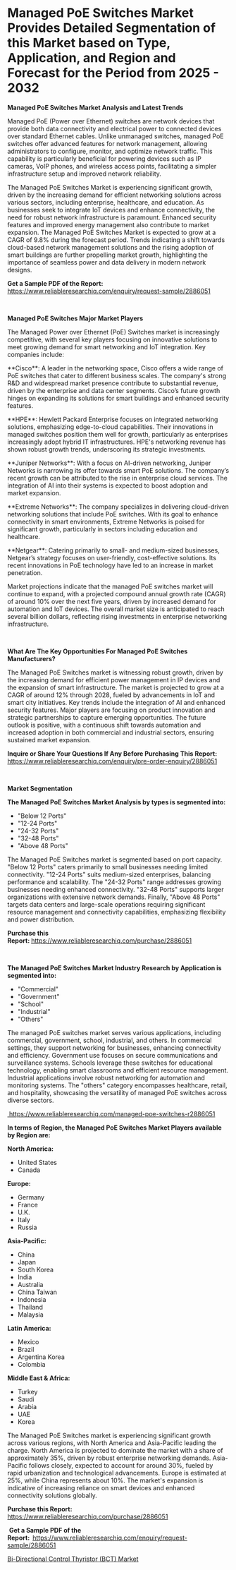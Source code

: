 <p><h1>Managed PoE Switches Market Provides Detailed Segmentation of this Market based on Type, Application, and Region and Forecast for the Period from 2025 - 2032</h1></p><p><strong>Managed PoE Switches Market Analysis and Latest Trends</strong></p>
<p><p>Managed PoE (Power over Ethernet) switches are network devices that provide both data connectivity and electrical power to connected devices over standard Ethernet cables. Unlike unmanaged switches, managed PoE switches offer advanced features for network management, allowing administrators to configure, monitor, and optimize network traffic. This capability is particularly beneficial for powering devices such as IP cameras, VoIP phones, and wireless access points, facilitating a simpler infrastructure setup and improved network reliability. </p><p>The Managed PoE Switches Market is experiencing significant growth, driven by the increasing demand for efficient networking solutions across various sectors, including enterprise, healthcare, and education. As businesses seek to integrate IoT devices and enhance connectivity, the need for robust network infrastructure is paramount. Enhanced security features and improved energy management also contribute to market expansion. The Managed PoE Switches Market is expected to grow at a CAGR of 9.8% during the forecast period. Trends indicating a shift towards cloud-based network management solutions and the rising adoption of smart buildings are further propelling market growth, highlighting the importance of seamless power and data delivery in modern network designs.</p></p>
<p><strong>Get a Sample PDF of the Report:&nbsp;</strong> <a href="https://www.reliableresearchiq.com/enquiry/request-sample/2886051?utm_campaign=2180&utm_medium=2&utm_source=Github&utm_content=ia&utm_term=13032025&utm_id=managed-poe-switches">https://www.reliableresearchiq.com/enquiry/request-sample/2886051</a></p>
<p>&nbsp;</p>
<p><strong>Managed PoE Switches Major Market Players</strong></p>
<p><p>The Managed Power over Ethernet (PoE) Switches market is increasingly competitive, with several key players focusing on innovative solutions to meet growing demand for smart networking and IoT integration. Key companies include:</p><p>**Cisco**: A leader in the networking space, Cisco offers a wide range of PoE switches that cater to different business scales. The company's strong R&D and widespread market presence contribute to substantial revenue, driven by the enterprise and data center segments. Cisco’s future growth hinges on expanding its solutions for smart buildings and enhanced security features.</p><p>**HPE**: Hewlett Packard Enterprise focuses on integrated networking solutions, emphasizing edge-to-cloud capabilities. Their innovations in managed switches position them well for growth, particularly as enterprises increasingly adopt hybrid IT infrastructures. HPE's networking revenue has shown robust growth trends, underscoring its strategic investments.</p><p>**Juniper Networks**: With a focus on AI-driven networking, Juniper Networks is narrowing its offer towards smart PoE solutions. The company’s recent growth can be attributed to the rise in enterprise cloud services. The integration of AI into their systems is expected to boost adoption and market expansion.</p><p>**Extreme Networks**: The company specializes in delivering cloud-driven networking solutions that include PoE switches. With its goal to enhance connectivity in smart environments, Extreme Networks is poised for significant growth, particularly in sectors including education and healthcare.</p><p>**Netgear**: Catering primarily to small- and medium-sized businesses, Netgear’s strategy focuses on user-friendly, cost-effective solutions. Its recent innovations in PoE technology have led to an increase in market penetration.</p><p>Market projections indicate that the managed PoE switches market will continue to expand, with a projected compound annual growth rate (CAGR) of around 10% over the next five years, driven by increased demand for automation and IoT devices. The overall market size is anticipated to reach several billion dollars, reflecting rising investments in enterprise networking infrastructure.</p></p>
<p>&nbsp;</p>
<p><strong>What Are The Key Opportunities For Managed PoE Switches Manufacturers?</strong></p>
<p><p>The Managed PoE Switches market is witnessing robust growth, driven by the increasing demand for efficient power management in IP devices and the expansion of smart infrastructure. The market is projected to grow at a CAGR of around 12% through 2028, fueled by advancements in IoT and smart city initiatives. Key trends include the integration of AI and enhanced security features. Major players are focusing on product innovation and strategic partnerships to capture emerging opportunities. The future outlook is positive, with a continuous shift towards automation and increased adoption in both commercial and industrial sectors, ensuring sustained market expansion.</p></p>
<p><strong>Inquire or Share Your Questions If Any Before Purchasing This Report:</strong> <a href="https://www.reliableresearchiq.com/enquiry/pre-order-enquiry/2886051?utm_campaign=2180&utm_medium=2&utm_source=Github&utm_content=ia&utm_term=13032025&utm_id=managed-poe-switches">https://www.reliableresearchiq.com/enquiry/pre-order-enquiry/2886051</a></p>
<p>&nbsp;</p>
<p><strong>Market Segmentation</strong></p>
<p><strong>The Managed PoE Switches Market Analysis by types is segmented into:</strong></p>
<p><ul><li>"Below 12 Ports"</li><li>"12-24 Ports"</li><li>"24-32 Ports"</li><li>"32-48 Ports"</li><li>"Above 48 Ports"</li></ul></p>
<p><p>The Managed PoE Switches market is segmented based on port capacity. "Below 12 Ports" caters primarily to small businesses needing limited connectivity. "12-24 Ports" suits medium-sized enterprises, balancing performance and scalability. The "24-32 Ports" range addresses growing businesses needing enhanced connectivity. "32-48 Ports" supports larger organizations with extensive network demands. Finally, "Above 48 Ports" targets data centers and large-scale operations requiring significant resource management and connectivity capabilities, emphasizing flexibility and power distribution.</p></p>
<p><strong>Purchase this Report:&nbsp;</strong><a href="https://www.reliableresearchiq.com/purchase/2886051?utm_campaign=2180&utm_medium=2&utm_source=Github&utm_content=ia&utm_term=13032025&utm_id=managed-poe-switches">https://www.reliableresearchiq.com/purchase/2886051</a></p>
<p>&nbsp;</p>
<p><strong>The Managed PoE Switches Market Industry Research by Application is segmented into:</strong></p>
<p><ul><li>"Commercial"</li><li>"Government"</li><li>"School"</li><li>"Industrial"</li><li>"Others"</li></ul></p>
<p><p>The managed PoE switches market serves various applications, including commercial, government, school, industrial, and others. In commercial settings, they support networking for businesses, enhancing connectivity and efficiency. Government use focuses on secure communications and surveillance systems. Schools leverage these switches for educational technology, enabling smart classrooms and efficient resource management. Industrial applications involve robust networking for automation and monitoring systems. The "others" category encompasses healthcare, retail, and hospitality, showcasing the versatility of managed PoE switches across diverse sectors.</p></p>
<p><a href="https://www.reliableresearchiq.com/managed-poe-switches-r2886051?utm_campaign=2180&utm_medium=2&utm_source=Github&utm_content=ia&utm_term=13032025&utm_id=managed-poe-switches">&nbsp;https://www.reliableresearchiq.com/managed-poe-switches-r2886051</a></p>
<p><strong>In terms of Region, the Managed PoE Switches Market Players available by Region are:</strong></p>
<p>
    <p> <strong> North America: </strong>
        <ul>
            <li>United States</li>
            <li>Canada</li>
        </ul>
        </p> 
    <p> <strong> Europe: </strong>
        <ul>
            <li>Germany</li>
            <li>France</li>
            <li>U.K.</li>
            <li>Italy</li>
            <li>Russia</li>
        </ul>
        </p> 
    <p> <strong> Asia-Pacific: </strong>
        <ul>
            <li>China</li>
            <li>Japan</li>
            <li>South Korea</li>
            <li>India</li>
            <li>Australia</li>
            <li>China Taiwan</li>
            <li>Indonesia</li>
            <li>Thailand</li>
            <li>Malaysia</li>
        </ul>
        </p> 
    <p> <strong> Latin America: </strong>
        <ul>
            <li>Mexico</li>
            <li>Brazil</li>
            <li>Argentina Korea</li>
            <li>Colombia</li>
        </ul>
        </p> 
    <p> <strong> Middle East & Africa: </strong>
        <ul>
            <li>Turkey</li>
            <li>Saudi</li>
            <li>Arabia</li>
            <li>UAE</li>
            <li>Korea</li>
        </ul>
    </p>
    </p>
<p><p>The Managed PoE Switches market is experiencing significant growth across various regions, with North America and Asia-Pacific leading the charge. North America is projected to dominate the market with a share of approximately 35%, driven by robust enterprise networking demands. Asia-Pacific follows closely, expected to account for around 30%, fueled by rapid urbanization and technological advancements. Europe is estimated at 25%, while China represents about 10%. The market's expansion is indicative of increasing reliance on smart devices and enhanced connectivity solutions globally.</p></p>
<p><strong>Purchase this Report: </strong><a href="https://www.reliableresearchiq.com/purchase/2886051?utm_campaign=2180&utm_medium=2&utm_source=Github&utm_content=ia&utm_term=13032025&utm_id=managed-poe-switches">https://www.reliableresearchiq.com/purchase/2886051</a></p>
<p>&nbsp;<strong>Get a Sample PDF of the Report:&nbsp;&nbsp;</strong><a href="https://www.reliableresearchiq.com/enquiry/request-sample/2886051?utm_campaign=2180&utm_medium=2&utm_source=Github&utm_content=ia&utm_term=13032025&utm_id=managed-poe-switches">https://www.reliableresearchiq.com/enquiry/request-sample/2886051</a></p>
<p><strong></strong></p>
<p><p><a href="https://github.com/lindaopodray/Market-Research-Report-List-1/blob/main/bi-directional-control-thyristor-bct-market.md?utm_campaign=2180&utm_medium=2&utm_source=Github&utm_content=ia&utm_term=13032025&utm_id=managed-poe-switches">Bi-Directional Control Thyristor (BCT) Market</a></p></p>